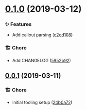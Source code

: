 # [0.1.0](https://github.com/favoloso/remarkable-callout/compare/v0.0.1...v0.1.0) (2019-03-12)


### ✨ Features

* Add callout parsing ([c2cd108](https://github.com/favoloso/remarkable-callout/commit/c2cd108))


### 🏗 Chore

* Add CHANGELOG ([5952b92](https://github.com/favoloso/remarkable-callout/commit/5952b92))


## [0.0.1](https://github.com/favoloso/remarkable-callout/compare/24b0a72...v0.0.1) (2019-03-11)

### 🏗 Chore

- Initial tooling setup ([24b0a72](https://github.com/favoloso/remarkable-callout/commit/24b0a72))

